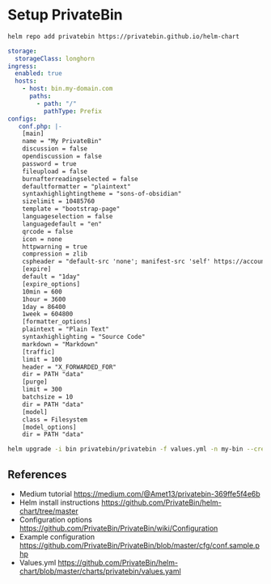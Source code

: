 # Setup PrivateBin

```bash
helm repo add privatebin https://privatebin.github.io/helm-chart
```

```yaml
storage:
  storageClass: longhorn
ingress:
  enabled: true
  hosts:
    - host: bin.my-domain.com
      paths:
        - path: "/"
          pathType: Prefix
configs:
   conf.php: |-
    [main]
    name = "My PrivateBin"
    discussion = false
    opendiscussion = false
    password = true
    fileupload = false
    burnafterreadingselected = false
    defaultformatter = "plaintext"
    syntaxhighlightingtheme = "sons-of-obsidian"
    sizelimit = 10485760
    template = "bootstrap-page"
    languageselection = false
    languagedefault = "en"
    qrcode = false
    icon = none
    httpwarning = true
    compression = zlib
    cspheader = "default-src 'none'; manifest-src 'self' https://accounts.google.com/; connect-src * blob:; script-src 'self' 'unsafe-eval' https://accounts.google.com/; style-src 'self'; font-src 'self' data: font/woff:; img-src 'self' data: blob:; media-src blob:; object-src blob:; sandbox allow-same-origin allow-scripts allow-forms allow-popups allow-modals"
    [expire]
    default = "1day"
    [expire_options]
    10min = 600
    1hour = 3600
    1day = 86400
    1week = 604800
    [formatter_options]
    plaintext = "Plain Text"
    syntaxhighlighting = "Source Code"
    markdown = "Markdown"
    [traffic]
    limit = 100
    header = "X_FORWARDED_FOR"
    dir = PATH "data"
    [purge]
    limit = 300
    batchsize = 10
    dir = PATH "data"
    [model]
    class = Filesystem
    [model_options]
    dir = PATH "data"
```

```bash
helm upgrade -i bin privatebin/privatebin -f values.yml -n my-bin --create-namespace
```

## References
* Medium tutorial https://medium.com/@Amet13/privatebin-369ffe5f4e6b
* Helm install instructions https://github.com/PrivateBin/helm-chart/tree/master
* Configuration options https://github.com/PrivateBin/PrivateBin/wiki/Configuration
* Example configuration https://github.com/PrivateBin/PrivateBin/blob/master/cfg/conf.sample.php
* Values.yml https://github.com/PrivateBin/helm-chart/blob/master/charts/privatebin/values.yaml
